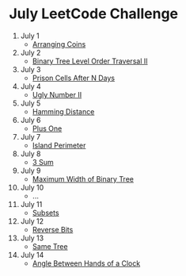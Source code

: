 # July LeetCode Challenge

1. July 1
	- [Arranging Coins](https://www.geeksforgeeks.org/maximum-height-coins-arranged-triangle/)
2. July 2
	- [Binary Tree Level Order Traversal II](https://www.geeksforgeeks.org/reverse-level-order-traversal/)
3. July 3
	- [Prison Cells After N Days](https://medium.com/@akshay_ravindran/day-31-prison-cells-after-n-days-6954ed481483)
4. July 4
	- [Ugly Number II](https://www.geeksforgeeks.org/ugly-numbers/)
5. July 5
	- [Hamming Distance](https://www.geeksforgeeks.org/hamming-distance-between-two-integers/)
6. July 6
	- [Plus One](https://www.geeksforgeeks.org/adding-one-to-number-represented-as-array-of-digits/)
7. July 7
	- [Island Perimeter](https://www.geeksforgeeks.org/find-perimeter-shapes-formed-1s-binary-matrix/)
8. July 8
	- [3 Sum](https://www.geeksforgeeks.org/find-a-triplet-that-sum-to-a-given-value/)
9. July 9
	- [Maximum Width of Binary Tree](https://www.geeksforgeeks.org/maximum-width-of-a-binary-tree/)
10. July 10
	- ...
11. July 11
	- [Subsets](https://www.geeksforgeeks.org/find-distinct-subsets-given-set/)
12. July 12
	- [Reverse Bits](https://www.tutorialspoint.com/reverse-bits-in-cplusplus)
13. July 13
	- [Same Tree](https://www.geeksforgeeks.org/iterative-function-check-two-trees-identical/)
14. July 14
	- [Angle Between Hands of a Clock](https://www.geeksforgeeks.org/calculate-angle-hour-hand-minute-hand/)
